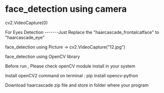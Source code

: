 # face_detection using camera 
cv2.VideoCapture(0)

For Eyes Detection -------Just Replace the "haarcascade_frontalcatface" to "haarcascade_eye"

face_detection using Picture -> cv2.VideoCapture("12.jpg")



face_detection using OpenCV library

Before run , Please check openCV module install in your system 

Install openCV2 command on terminal : pip install opencv-python

Download haarcascade zip file and store in folder where your program <br> 
